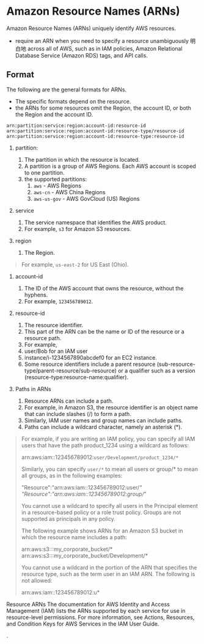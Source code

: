 

# Amazon Resource Names (ARNs)

Amazon Resource Names (ARNs) uniquely identify AWS resources.
- require an ARN when you need to specify a resource unambiguously 明白地 across all of AWS, such as in IAM policies, Amazon Relational Database Service (Amazon RDS) tags, and API calls.

## Format
The following are the general formats for ARNs.
- The specific formats depend on the resource.
- the ARNs for some resources omit the Region, the account ID, or both the Region and the account ID.

```
arn:partition:service:region:account-id:resource-id
arn:partition:service:region:account-id:resource-type/resource-id
arn:partition:service:region:account-id:resource-type:resource-id
```

1. partition:
   1. The partition in which the resource is located.
   2. A partition is a group of AWS Regions. Each AWS account is scoped to one partition.
   3. the supported partitions:
      1. `aws` - AWS Regions
      2. `aws-cn` - AWS China Regions
      3. `aws-us-gov` - AWS GovCloud (US) Regions

2. service
   1. The service namespace that identifies the AWS product.
   2. For example, `s3` for Amazon S3 resources.

3. region
   1. The Region.

> For example, `us-east-2` for US East (Ohio).


1. account-id
   1. The ID of the AWS account that owns the resource, without the hyphens.
   2. For example, `123456789012`.

2. resource-id
   1. The resource identifier.
   2. This part of the ARN can be the name or ID of the resource or a resource path.
   3. For example,
   4. user/Bob for an IAM user
   5. instance/i-1234567890abcdef0 for an EC2 instance.
   6. Some resource identifiers include a parent resource (sub-resource-type/parent-resource/sub-resource) or a qualifier such as a version (resource-type:resource-name:qualifier).

3. Paths in ARNs
   1. Resource ARNs can include a path.
   2. For example, in Amazon S3, the resource identifier is an object name that can include slashes (/) to form a path.
   3. Similarly, IAM user names and group names can include paths.
   4. Paths can include a wildcard character, namely an asterisk (*).

> For example, if you are writing an IAM policy, you can specify all IAM users that have the path product_1234 using a wildcard as follows:
>
> arn:aws:iam::123456789012:`user/Development/product_1234/*`
>
> Similarly, you can specify `user/*` to mean all users or group/* to mean all groups, as in the following examples:
>
> "Resource":"arn:aws:iam::123456789012:user/*"
> "Resource":"arn:aws:iam::123456789012:group/*"
>
> You cannot use a wildcard to specify all users in the Principal element in a resource-based policy or a role trust policy. Groups are not supported as principals in any policy.
>
> The following example shows ARNs for an Amazon S3 bucket in which the resource name includes a path:
>
> arn:aws:s3:::my_corporate_bucket/*
> arn:aws:s3:::my_corporate_bucket/Development/*
>
> You cannot use a wildcard in the portion of the ARN that specifies the resource type, such as the term user in an IAM ARN.
> The following is not allowed:
>
> arn:aws:iam::123456789012:u*



Resource ARNs
The documentation for AWS Identity and Access Management (IAM) lists the ARNs supported by each service for use in resource-level permissions. For more information, see Actions, Resources, and Condition Keys for AWS Services in the IAM User Guide.


.
